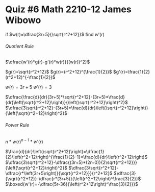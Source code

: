 # Quiz #6     Math 2210-12     James Wibowo

if $w(r)=\dfrac{3r+5}{\sqrt{r^2+12}}$
find $w'(r)$

###### Quotient Rule
$\dfrac{w'(r)*g(r)-g'(r)*w(r)}{(w(r))^2}$



$g(r)=\sqrt{r^2+12}$
$g(r)=(r^2+12)^{\frac{1}{2}}$
$g'(r)=\frac{1}{2}(r^2+12)^{-\frac{1}{2}}$

$w(r)=3r+5$
$w'(r)=3$


$\dfrac{\frac{d}{dr}(3r+5)*\sqrt{r^2+12}-(3r+5)*\frac{d}{dr}\left(\sqrt{r^2+12}\right)}{\left(\sqrt{r^2+12}\right)^2}$
$\dfrac{3\sqrt{r^2+12}-(3r+5)*\frac{d}{dr}\left(\sqrt{r^2+12}\right)}{\left(\sqrt{r^2+12}\right)^2}$
 ###### Power Rule
 $n*w(r)^{n-1}*w'(r)$



$\frac{d}{dr}\left(\sqrt{r^2+12}\right)=\dfrac{1}{2}\left(r^2+12\right)^{\frac{1}{2}-1}*\frac{d}{dr}\left(r^2+12\right)$
$\dfrac{3\sqrt{r^2+12}-\dfrac{(3r+5)*(2r+0)}{2\sqrt{r^2+12}}}{\left(\sqrt{r^2+12}\right)^2}$
$\dfrac{3\sqrt{r^2+12}-\dfrac{r*\left(3r+5\right)}{\sqrt{r^2+12}}}{r^2+12}$
$\dfrac{3}{\sqrt{r^2+12}}-\dfrac{r*(3r+5)}{\left(r^2+12\right)^\frac{3}{2}}$
$\boxed{w'(r)=-\dfrac{5r-36}{\left(r^2+12\right)^\frac{3}{2}}}$
